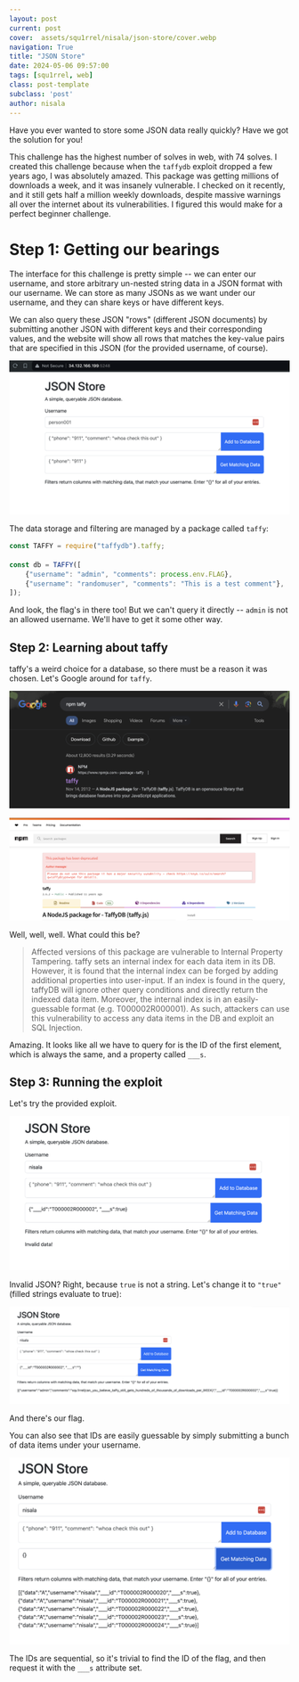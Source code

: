 ```yaml
---
layout: post
current: post
cover:  assets/squ1rrel/nisala/json-store/cover.webp
navigation: True
title: "JSON Store"
date: 2024-05-06 09:57:00
tags: [squ1rrel, web]
class: post-template
subclass: 'post'
author: nisala
---
```


Have you ever wanted to store some JSON data really quickly? Have we got the solution for you!

This challenge has the highest number of solves in web, with 74 solves. I created this challenge because when the `taffydb` exploit dropped a few years ago, I was absolutely amazed. This package was getting millions of downloads a week, and it was insanely vulnerable. I checked on it recently, and it still gets half a million weekly downloads, despite massive warnings all over the internet about its vulnerabilities. I figured this would make for a perfect beginner challenge.

# Step 1: Getting our bearings

The interface for this challenge is pretty simple -- we can enter our username, and store arbitrary un-nested string data in a JSON format with our username. We can store as many JSONs as we want under our username, and they can share keys or have different keys.

We can also query these JSON "rows" (different JSON documents) by submitting another JSON with different keys and their corresponding values, and the website will show all rows that matches the key-value pairs that are specified in this JSON (for the provided username, of course).

![Image of the challenge website](/assets/squ1rrel/nisala/json-store/challenge-site.webp)

The data storage and filtering are managed by a package called `taffy`:

```js
const TAFFY = require("taffydb").taffy;

const db = TAFFY([
    {"username": "admin", "comments": process.env.FLAG},
    {"username": "randomuser", "comments": "This is a test comment"},
]);
```

And look, the flag's in there too! But we can't query it directly -- `admin` is not an allowed username. We'll have to get it some other way.

## Step 2: Learning about taffy

taffy's a weird choice for a database, so there must be a reason it was chosen. Let's Google around for `taffy`.

![Image of the challenge website](/assets/squ1rrel/nisala/json-store/google.webp)

![Image of the challenge website](/assets/squ1rrel/nisala/json-store/npm.webp)

Well, well, well. What could this be?

> Affected versions of this package are vulnerable to Internal Property Tampering. taffy sets an internal index for each data item in its DB. However, it is found that the internal index can be forged by adding additional properties into user-input. If an index is found in the query, taffyDB will ignore other query conditions and directly return the indexed data item. Moreover, the internal index is in an easily-guessable format (e.g. T000002R000001). As such, attackers can use this vulnerability to access any data items in the DB and exploit an SQL Injection.

Amazing. It looks like all we have to query for is the ID of the first element, which is always the same, and a property called `___s`.

## Step 3: Running the exploit

Let's try the provided exploit.

![Image of the challenge website](/assets/squ1rrel/nisala/json-store/badexploit.webp)

Invalid JSON? Right, because `true` is not a string. Let's change it to `"true"` (filled strings evaluate to true):

![Image of the challenge website](/assets/squ1rrel/nisala/json-store/goodexploit.webp)

And there's our flag.

You can also see that IDs are easily guessable by simply submitting a bunch of data items under your username.

![Image of the challenge website](/assets/squ1rrel/nisala/json-store/guessable.webp)

The IDs are sequential, so it's trivial to find the ID of the flag, and then request it with the `___s` attribute set.